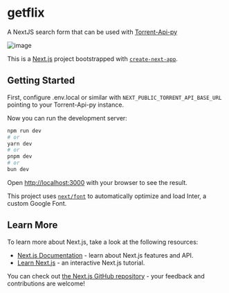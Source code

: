 # getflix

A NextJS search form that can be used with [Torrent-Api-py](https://github.com/Ryuk-me/Torrent-Api-py)

![image](https://github.com/steventux/getflix/assets/93511/53abcfe3-aac2-4b02-8e44-2ceaa399e14f)


This is a [Next.js](https://nextjs.org/) project bootstrapped with [`create-next-app`](https://github.com/vercel/next.js/tree/canary/packages/create-next-app).

## Getting Started


First, configure .env.local or similar with `NEXT_PUBLIC_TORRENT_API_BASE_URL` pointing to your Torrent-Api-py instance.


Now you can run the development server:

```bash
npm run dev
# or
yarn dev
# or
pnpm dev
# or
bun dev
```

Open [http://localhost:3000](http://localhost:3000) with your browser to see the result.

This project uses [`next/font`](https://nextjs.org/docs/basic-features/font-optimization) to automatically optimize and load Inter, a custom Google Font.

## Learn More

To learn more about Next.js, take a look at the following resources:

- [Next.js Documentation](https://nextjs.org/docs) - learn about Next.js features and API.
- [Learn Next.js](https://nextjs.org/learn) - an interactive Next.js tutorial.

You can check out [the Next.js GitHub repository](https://github.com/vercel/next.js/) - your feedback and contributions are welcome!
